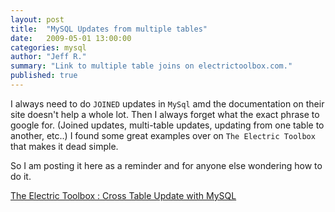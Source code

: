```yaml
---
layout: post
title:  "MySQL Updates from multiple tables"
date:   2009-05-01 13:00:00
categories: mysql
author: "Jeff R."
summary: "Link to multiple table joins on electrictoolbox.com."
published: true
---
```


I always need to do `JOINED` updates in `MySql` amd the documentation on their site doesn't help a whole lot. Then I always forget what the exact phrase to google for. (Joined updates, multi-table updates, updating from one table to another, etc..)  I found some great examples over on `The Electric Toolbox` that makes it dead simple.

So I am posting it here as a reminder and for anyone else wondering how to do it.

[The Electric Toolbox : Cross Table Update with MySQL](http://www.electrictoolbox.com/article/mysql/cross-table-update/)